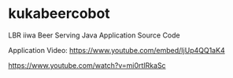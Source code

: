# kukabeercobot
LBR iiwa Beer Serving Java Application Source Code

Application Video:
https://www.youtube.com/embed/IjUp4QQ1aK4

https://www.youtube.com/watch?v=mi0rtIRkaSc
